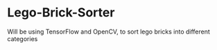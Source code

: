 # Lego-Brick-Sorter
Will be using TensorFlow and OpenCV, to sort lego bricks into different categories
